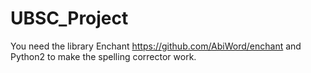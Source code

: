 # UBSC_Project

You need the library Enchant https://github.com/AbiWord/enchant and Python2 to make the spelling corrector work.
